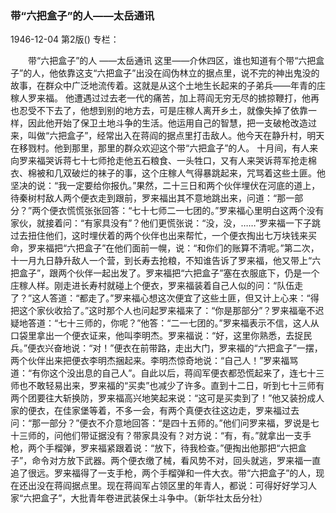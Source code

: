 ### 带“六把盒子”的人——太岳通讯

1946-12-04
第2版()
专栏：

　　带“六把盒子”的人
    ——太岳通讯
    这里——介休四区，谁也知道有个带“六把盒子”的人，他依靠这支“六把盒子”出没在阎伪林立的据点里，说不完的神出鬼没的故事，在群众中广泛地流传着。这就是从这个土地生长起来的子弟兵——年青的庄稼人罗来福。
    他遭遇过过去老一代的痛苦，加上蒋阎无穷无尽的掳掠鞭打，他再也忍受不下去了，他想到别的地方去，可是庄稼人离开乡土，就像失掉了依靠一样，因此他开始了保卫土地斗争的生活。他运用自己的智慧，把一支破枪改造过来，叫做“六把盒子”，经常出入在蒋阎的据点里打击敌人。他今天在静升村，明天在移戮村。他到那里，那里的群众欢迎这个带“六把盒子”的人。
    十月间，有人来向罗来福哭诉蒋七十七师抢走他五石粮食、一头牲口，又有人来哭诉蒋军抢走棉衣、棉被和几双破烂的袜子的事，这个庄稼人气得暴跳起来，咒骂着这些土匪。他坚决的说：“我一定要给你报仇。”果然，二十三日和两个伙伴埋伏在河底的道上，待秦树村敌人两个便衣走到跟前，罗来福出其不意地跳出来，问道：“那一部分？”两个便衣慌慌张张回答：“七十七师二一七团的。”罗来福心里明白这两个没有家伙，就接着问：“有家具没有”？他们更慌张说：“没，没，……”罗来福一下子跳过去扭住他们，这时埋伏着的两个伙伴也出来帮忙，一个便衣掏出七万块钱来买命，罗来福把“六把盒子”在他们面前一幌，说：“和你们的账算不清呢。”第二次，十一月九日静升敌人一个营，到长寿去抢粮，不知谁告诉了罗来福，他又带上“六把盒子”，跟两个伙伴一起出发了。罗来福把“六把盒子”塞在衣服底下，仍是一个庄稼人样。刚走进长寿村就碰上个便衣，罗来福装着自己人似的问：“队伍走了？”这人答道：“都走了。”罗来福心想这次便宜了这些土匪，但又计上心来：“得把这个家伙收拾了。”这时那个人也问起罗来福来了：“你是那部分”？罗来福毫不迟疑地答道：“七十三师的，你呢？”他答：“二一七团的。”罗来福表示不信，这人从口袋里拿出一个便衣证来，他叫李明杰。罗来福说：“好，这里你熟悉，去捉民兵。”便衣兴奋地说：“对！”便衣在前带路，走出大门，罗来福的“六把盒子”一摆，两个伙伴出来把便衣李明杰捆起来。李明杰惊奇地说：“自己人！”罗来福骂道：“有你这个没出息的自己人”。自此以后，蒋阎军便衣都恐慌起来了，连七十三师也不敢轻易出来，罗来福的“买卖”也减少了许多。直到十二日，听到七十三师有两个团要往大斩换防，罗来福高兴地笑起来说：“这可是买卖到了！”他又装扮成人家的便衣，在佳家堡等着，不多一会，有两个真便衣往这边走，罗来福过去问：“那一部分？”便衣不介意地回答：“是四十五师的。”他们问罗来福，罗说是七十三师的，问他们带证据没有？带家具没有？对方说：“有，有。”就拿出一支手枪，两个手榴弹，罗来福紧跟着说：“放下，待我检查。”便掏出他那把“六把盒子”，命令对方放下武器。两个便衣缴了械，看风势不对，回头就逃，罗来福一直追了很远。罗来福得了一支手枪，两个手榴弹和一件大衣。带“六把盒子”的人，现在还出没在蒋阎据点里。现在蒋阎军占领区里的年青人，都说：可得好好学习人家“六把盒子”，大批青年卷进武装保土斗争中。（新华社太岳分社）
